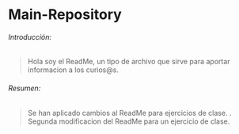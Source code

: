 # Main-Repository

###### Introducción:

>Hola soy el ReadMe, un tipo de archivo que sirve para aportar informacion a los curios@s.


###### Resumen:

> Se han aplicado cambios al ReadMe para ejercicios de clase.
.
> Segunda modificacion del ReadMe para un ejercicio de clase.
